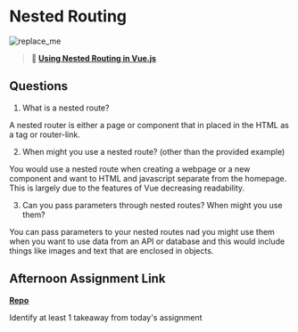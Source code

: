 # Nested Routing

![replace_me](https://codeworks.blob.core.windows.net/public/assets/img/illustrations/placeholder.svg)

> **📖 [Using Nested Routing in Vue.js](https://codeworksacademy.com/fs-student-guide/resources/wk6/04-Child-Routes)**

## Questions

1. What is a nested route?

A nested router is either a page or component that in placed in the HTML as a tag or router-link.

2. When might you use a nested route? (other than the provided example)

You would use a nested route when creating a webpage or a new component and want to HTML and javascript separate from the homepage. This is largely due to the features of Vue decreasing readability.

3. Can you pass parameters through nested routes? When might you use them?

You can pass parameters to your nested routes nad you might use them when you want to use data from an API or database and this would include things like images and text that are enclosed in objects.

## Afternoon Assignment Link

**[Repo](https://github.com/JustinBrower/blogs)**

Identify at least 1 takeaway from today's assignment
